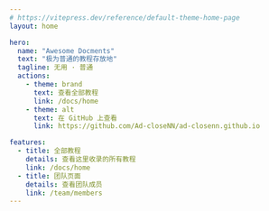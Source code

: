 ```yaml
---
# https://vitepress.dev/reference/default-theme-home-page
layout: home

hero:
  name: "Awesome Docments"
  text: "极为普通的教程存放地"
  tagline: 无用 · 普通
  actions:
    - theme: brand
      text: 查看全部教程
      link: /docs/home
    - theme: alt
      text: 在 GitHub 上查看
      link: https://github.com/Ad-closeNN/ad-closenn.github.io

features:
  - title: 全部教程
    details: 查看这里收录的所有教程
    link: /docs/home
  - title: 团队页面
    details: 查看团队成员
    link: /team/members
---
```


